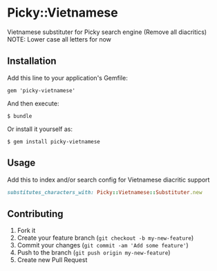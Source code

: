 # Picky::Vietnamese

Vietnamese substituter for Picky search engine (Remove all diacritics)
NOTE: Lower case all letters for now

## Installation

Add this line to your application's Gemfile:

    gem 'picky-vietnamese'

And then execute:

    $ bundle

Or install it yourself as:

    $ gem install picky-vietnamese

## Usage

Add this to index and/or search config for Vietnamese diacritic support
```ruby
substitutes_characters_with: Picky::Vietnamese::Substituter.new
```

## Contributing

1. Fork it
2. Create your feature branch (`git checkout -b my-new-feature`)
3. Commit your changes (`git commit -am 'Add some feature'`)
4. Push to the branch (`git push origin my-new-feature`)
5. Create new Pull Request
